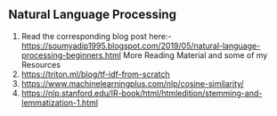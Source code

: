 ## Natural Language Processing
1. Read the corresponding blog post here:- https://soumyadip1995.blogspot.com/2019/05/natural-language-processing-beginners.html
More Reading Material and some of my Resources
1. https://triton.ml/blog/tf-idf-from-scratch
2. https://www.machinelearningplus.com/nlp/cosine-similarity/
3. https://nlp.stanford.edu/IR-book/html/htmledition/stemming-and-lemmatization-1.html
